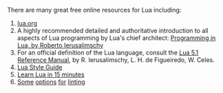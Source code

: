 There are many great free online resources for Lua including:

1.  [lua.org][8]
2.  A highly recommended detailed and authoritative introduction to all aspects of Lua programming by Lua's chief architect: [Programming in Lua, by Roberto Ierusalimschy][6]
3.  For an official definition of the Lua language, consult the [Lua 5.1 Reference Manual][7], by R. Ierusalimschy, L. H. de Figueiredo, W. Celes.
4.  [Lua Style Guide][4]
5.  [Learn Lua in 15 minutes][5]
6.  [Some][9] [options][10] [for][11] [linting][12]

[4]: https://github.com/Olivine-Labs/lua-style-guide
[5]: http://tylerneylon.com/a/learn-lua/
[6]: http://www.lua.org/pil/
[7]: http://www.lua.org/manual/5.1/
[8]: http://www.lua.org
[9]: https://code.google.com/p/lua-checker/
[10]: http://lua-users.org/wiki/LuaLint
[11]: http://lua-users.org/wiki/LuaInspect
[12]: http://lua-users.org/wiki/DetectingUndefinedVariables
